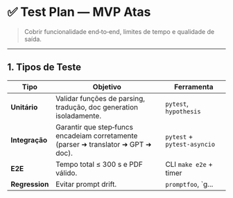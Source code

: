 # ✅ Test Plan — MVP Atas

> Cobrir funcionalidade end‑to‑end, limites de tempo e qualidade de saída.

---

## 1. Tipos de Teste
| Tipo | Objetivo | Ferramenta |
|------|----------|------------|
| **Unitário** | Validar funções de parsing, tradução, doc generation isoladamente. | `pytest`, `hypothesis` |
| **Integração** | Garantir que step‑funcs encadeiam corretamente (parser ➜ translator ➜ GPT ➜ doc). | `pytest` + `pytest‑asyncio` |
| **E2E** | Tempo total ≤ 300 s e PDF válido. | CLI `make e2e` + timer |
| **Regression** | Evitar prompt drift. | `promptfoo`, `g...

